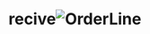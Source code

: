 # recive![OrderLine](https://user-images.githubusercontent.com/90828091/175067925-ba883e2d-2431-44bf-96d7-1bf5ae14dd91.png)

